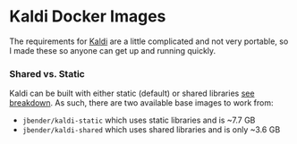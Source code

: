 # Kaldi Docker Images

The requirements for [Kaldi](http://kaldi-asr.org/) are a little complicated and
not very portable, so I made these so anyone can get up and running quickly.

### Shared vs. Static

Kaldi can be built with either static (default) or shared libraries [see
breakdown](http://kaldi.sourceforge.net/build_setup.html). As such, there are
two available base images to work from:

- `jbender/kaldi-static` which uses static libraries and is ~7.7 GB
- `jbender/kaldi-shared` which uses shared libraries and is only ~3.6 GB
